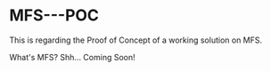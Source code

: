 # MFS---POC

This is regarding the Proof of Concept of a working solution on MFS. 

What's MFS?
Shh... Coming Soon!
